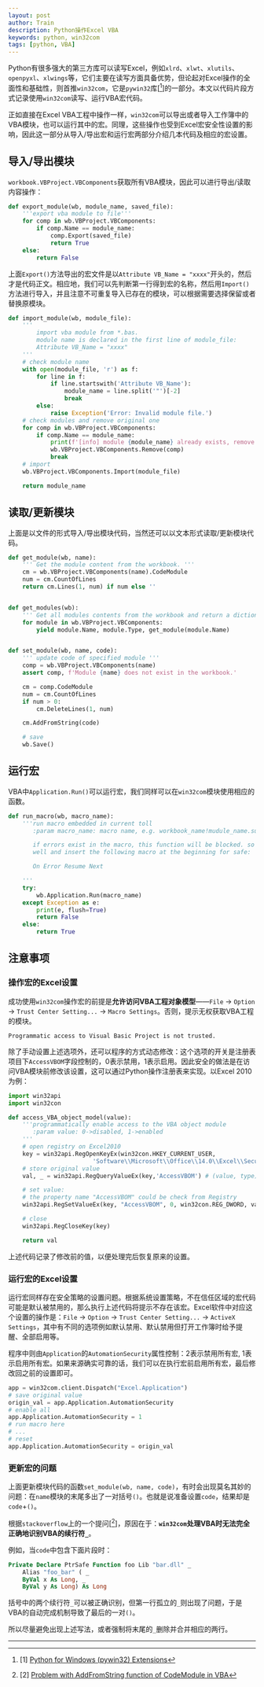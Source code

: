 ```yaml
---
layout: post
author: Train
description: Python操作Excel VBA
keywords: python, win32com
tags: [python, VBA]
---
```


Python有很多强大的第三方库可以读写Excel，例如`xlrd`、`xlwt`、`xlutils`、`openpyxl`、`xlwings`等，它们主要在读写方面具备优势，但论起对Excel操作的全面性和基础性，则首推`win32com`，它是`pywin32`库[[^1]]的一部分。本文以代码片段方式记录使用`win32com`读写、运行VBA宏代码。


正如直接在Excel VBA工程中操作一样，`win32com`可以导出或者导入工作簿中的VBA模块，也可以运行其中的宏。同理，这些操作也受到Excel宏安全性设置的影响，因此这一部分从导入/导出宏和运行宏两部分介绍几本代码及相应的宏设置。

## 导入/导出模块

`workbook.VBProject.VBComponents`获取所有VBA模块，因此可以进行导出/读取内容操作：

```python
def export_module(wb, module_name, saved_file):
    '''export vba module to file'''
    for comp in wb.VBProject.VBComponents:
        if comp.Name == module_name:
            comp.Export(saved_file)
            return True
    else:
        return False
```

上面`Export()`方法导出的宏文件是以`Attribute VB_Name = "xxxx"`开头的，然后才是代码正文。相应地，我们可以先判断第一行得到宏的名称，然后用`Import()`方法进行导入，并且注意不可重复导入已存在的模块，可以根据需要选择保留或者替换原模块。

```python
def import_module(wb, module_file):
    '''
        import vba module from *.bas.
        module name is declared in the first line of module_file:
        Attribute VB_Name = "xxxx"
    '''
    # check module name
    with open(module_file, 'r') as f:
        for line in f:
            if line.startswith('Attribute VB_Name'):
                module_name = line.split('"')[-2]
                break
        else:
            raise Exception('Error: Invalid module file.')
    # check modules and remove original one
    for comp in wb.VBProject.VBComponents:
        if comp.Name == module_name:
            print(f'[info] module {module_name} already exists, remove it now.')
            wb.VBProject.VBComponents.Remove(comp)
            break
    # import 
    wb.VBProject.VBComponents.Import(module_file)

    return module_name
```

## 读取/更新模块

上面是以文件的形式导入/导出模块代码，当然还可以以文本形式读取/更新模块代码。

```python
def get_module(wb, name):
    ''' Get the module content from the workbook. '''
    cm = wb.VBProject.VBComponents(name).CodeModule
    num = cm.CountOfLines
    return cm.Lines(1, num) if num else ''


def get_modules(wb):
    ''' Get all modules contents from the workbook and return a dictionary. '''
    for module in wb.VBProject.VBComponents:
        yield module.Name, module.Type, get_module(module.Name)


def set_module(wb, name, code):
    ''' update code of specified module '''
    comp = wb.VBProject.VBComponents(name)
    assert comp, f'Module {name} does not exist in the workbook.'

    cm = comp.CodeModule
    num = cm.CountOfLines
    if num > 0:
        cm.DeleteLines(1, num)

    cm.AddFromString(code)

    # save
    wb.Save()
```

## 运行宏

VBA中`Application.Run()`可以运行宏，我们同样可以在`win32com`模块使用相应的函数。

```python
def run_macro(wb, macro_name):
    '''run macro embedded in current toll
       :param macro_name: macro name, e.g. workbook_name!mudule_name.sub_name

       if errors exist in the macro, this function will be blocked. so ensure the macro works
       well and insert the following macro at the beginning for safe:

       On Error Resume Next

    '''
    try:
        wb.Application.Run(macro_name)        
    except Exception as e:
        print(e, flush=True)
        return False
    else:
        return True
```


## 注意事项

### 操作宏的Excel设置

成功使用`win32com`操作宏的前提是**允许访问VBA工程对象模型**——`File` -> `Option` -> `Trust Center Setting...` -> `Macro Settings`。否则，提示无权获取VBA工程的模块。

```
Programmatic access to Visual Basic Project is not trusted.
```

除了手动设置上述选项外，还可以程序的方式动态修改：这个选项的开关是注册表项目下`AccessVBOM`字段控制的，0表示禁用，1表示启用。因此安全的做法是在访问VBA模块前修改该设置，这可以通过Python操作注册表来实现。以Excel 2010为例：

```python
import win32api
import win32con

def access_VBA_object_model(value):
    '''programmatically enable access to the VBA object module
       :param value: 0->disabled, 1->enabled
    '''
    # open registry on Excel2010
    key = win32api.RegOpenKeyEx(win32con.HKEY_CURRENT_USER,
                        'Software\\Microsoft\\Office\\14.0\\Excel\\Security', 0, win32con.KEY_ALL_ACCESS)
    # store original value
    val, _ = win32api.RegQueryValueEx(key,'AccessVBOM') # (value, type)

    # set value:
    # the property name "AccessVBOM" could be check from Registry
    win32api.RegSetValueEx(key, "AccessVBOM", 0, win32con.REG_DWORD, value)

    # close
    win32api.RegCloseKey(key)

    return val
```

上述代码记录了修改前的值，以便处理完后恢复原来的设置。


### 运行宏的Excel设置


运行宏同样存在安全策略的设置问题。根据系统设置策略，不在信任区域的宏代码可能是默认被禁用的，那么执行上述代码将提示不存在该宏。Excel软件中对应这个设置的操作是：`File` -> `Option` -> `Trust Center Setting...` -> `ActiveX Settings`，其中有不同的选项例如默认禁用、默认禁用但打开工作簿时给予提醒、全部启用等。

程序中则由`Application`的`AutomationSecurity`属性控制：2表示禁用所有宏, 1表示启用所有宏。如果来源确实可靠的话，我们可以在执行宏前启用所有宏，最后修改回之前的设置即可。

```python
app = win32com.client.Dispatch("Excel.Application")
# save original value
origin_val = app.Application.AutomationSecurity
# enable all
app.Application.AutomationSecurity = 1
# run macro here
# ...
# reset
app.Application.AutomationSecurity = origin_val
```


### 更新宏的问题

上面更新模块代码的函数`set_module(wb, name, code)`，有时会出现莫名其妙的问题：在`name`模块的末尾多出了一对括号`()`。也就是说准备设置`code`，结果却是`code`+`()`。

根据`stackoverflow`上的一个提问[[^2]]，原因在于：**`win32com`处理VBA时无法完全正确地识别VBA的续行符`_`**。

例如，当`code`中包含下面片段时：

```vb
Private Declare PtrSafe Function foo Lib "bar.dll" _
    Alias "foo_bar" ( _
    ByVal x As Long, _
    ByVal y As Long) As Long
```

括号中的两个续行符`_`可以被正确识别，但第一行孤立的`_`则出现了问题，于是VBA的自动完成机制导致了最后的一对`()`。

所以尽量避免出现上述写法，或者强制将末尾的`_`删除并合并相应的两行。

---

[^1]: [1] [Python for Windows (pywin32) Extensions](https://github.com/mhammond/pywin32)
[^2]: [2] [Problem with AddFromString function of CodeModule in VBA](https://stackoverflow.com/questions/58019991/problem-with-addfromstring-function-of-codemodule-in-vba)